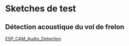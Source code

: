 # Sketches de test

## Détection acoustique du vol de frelon

[ESP_CAM_Audio_Detection](./ESP_CAM_Audio_Detection)

